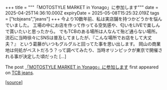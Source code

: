 +++
title = """「MOTOSTYLE MARKET in Yonago」に参加します"""
date = 2025-04-25T14:36:10.000Z
expiryDate = 2025-05-08T15:25:32.019Z
tags = ["tcbjeans","jeans"]
+++
今より10数年前、私は実店舗を持つかどうかを悩んでいました。 工場の中にお店を作って作ってる空気感や、匂いをLIVEで楽しんで貰いたいと思ったから。 でもTCBのある場所は人なんて殆ど通らない場所。 流石に当時徐々にSNSは普及してましたが、『こんな場所でお店をして大丈夫？』 という葛藤がいつもグルグルと回ってた事を思い出します。 岡山の商業地は何処がベストだろう？って調べてみたり、当時オリンピックが東京で開催される事が決定した頃だった \[…\]

The post [「MOTOSTYLE MARKET in Yonago」に参加します](http://tcbjeans.com/2025/04/25/52168) first appeared on [TCB jeans](http://tcbjeans.com).

[[source]](http://tcbjeans.com/2025/04/25/52168)

